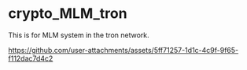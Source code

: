 # crypto_MLM_tron
This is for MLM system in the tron network.

https://github.com/user-attachments/assets/5ff71257-1d1c-4c9f-9f65-f112dac7d4c2

